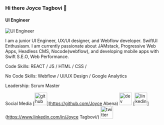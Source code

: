 ### Hi there Joyce Tagbovi 👋

####  UI Engineer
![ UI Engineer](https://i.postimg.cc/xTv8SM0Q/Pink-Clouds-Cute-Cosmic-General-Twitch-Banner.png)

I am a junior UI Engineer, UX/UI designer, and Webflow developer.
SwiftUI Enthusiasm.
I am currently passionate about JAMstack, Progressive Web Apps, Headless CMS, Nocode(webflow), and developing mobile apps with Swift S.E.O, Web Performance.

Code Skills:  REACT / JS / HTML / CSS / 

No Code Skills: Webflow / UI/UX Design / Google Analytics 

Leadership: Scrum Master

Social Media
[<img src='https://cdn.jsdelivr.net/npm/simple-icons@3.0.1/icons/github.svg' alt='github' height='40'>](https://github.com/Joyce Abena)  [<img src='https://cdn.jsdelivr.net/npm/simple-icons@3.0.1/icons/dev-dot-to.svg' alt='dev' height='40'>](https://dev.to/iam_kyei)  [<img src='https://cdn.jsdelivr.net/npm/simple-icons@3.0.1/icons/linkedin.svg' alt='linkedin' height='40'>](https://www.linkedin.com/in/Joyce Tagbovi/)  [<img src='https://cdn.jsdelivr.net/npm/simple-icons@3.0.1/icons/twitter.svg' alt='twitter' height='40'>](https://twitter.com/@iam_kyei)  

